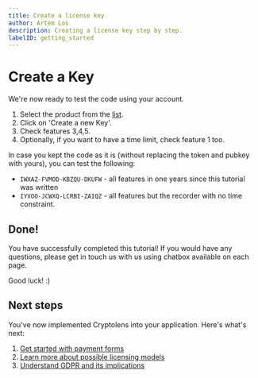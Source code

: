 ```yaml
---
title: Create a license key
author: Artem Los
description: Creating a license key step by step.
labelID: getting_started
---
```


# Create a Key

We're now ready to test the code using your account.

1. Select the product from the <a href="https://app.cryptolens.io/Product" target="blank">list</a>.
2. Click on 'Create a new Key'.
3. Check features 3,4,5.
4. Optionally, if you want to have a time limit, check feature 1 too.

In case you kept the code as it is (without replacing the token and pubkey with yours),
you can test the following:

* `IWXAZ-FVMOD-KBZQU-DKUFW` - all features in one years since this tutorial was written
* `IYVOO-JCWXQ-LCRBI-ZAIQZ` - all features but the recorder with no time constraint.

## Done!

You have successfully completed this tutorial! If you would have any questions, please get in touch us with us using chatbox available on each page.

Good luck! :) 

## Next steps
You've now implemented Cryptolens into your application. Here's what's next:

1. [Get started with payment forms](/payment-form/intro)
2. [Learn more about possible licensing models](/licensing-models/licensetypes)
3. [Understand GDPR and its implications](/legal/GDPR)